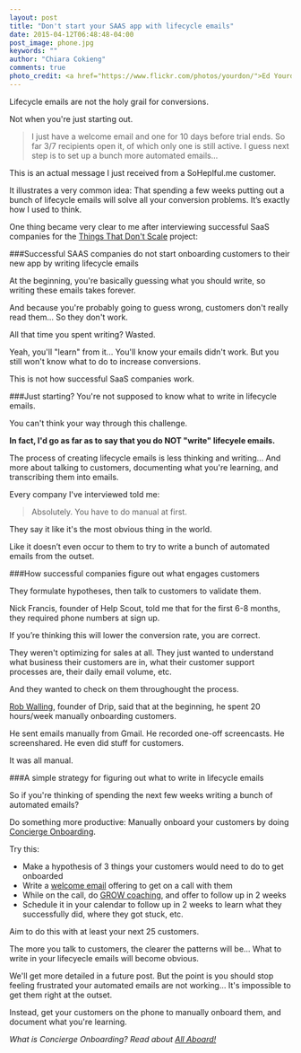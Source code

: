 ```yaml
---
layout: post
title: "Don't start your SAAS app with lifecycle emails"
date: 2015-04-12T06:48:48-04:00
post_image: phone.jpg
keywords: ""
author: "Chiara Cokieng"
comments: true
photo_credit: <a href="https://www.flickr.com/photos/yourdon/">Ed Yourdon</a>
---
```

Lifecycle emails are not the holy grail for conversions.

Not when you're just starting out.

>I just have a welcome email and one for 10 days before  trial ends. So far 3/7 recipients open it, of which only one is still active. I guess next step is to set up a bunch more automated emails...

This is an actual message I just received from a SoHeplful.me customer.

It illustrates a very common idea: That spending a few weeks putting out a bunch of lifecycle emails will solve all your conversion problems. It’s exactly how I used to think.

One thing became very clear to me after interviewing successful SaaS companies for the [Things That Don't Scale](http://blog.sohelpful.io/things_dont_scale/) project:

###Successful SAAS companies do not start onboarding customers to their new app by writing lifecycle emails

At the beginning, you're basically guessing what you should write, so writing these emails takes forever.

And because you're probably going to guess wrong, customers don't really read them... So they don't work.

All that time you spent writing? Wasted.

Yeah, you'll "learn" from it... You'll know your emails didn't work. But you still won't know what to do to increase conversions.

This is not how successful SaaS companies work.

###Just starting? You're not supposed to know what to write in lifecycle emails.

You can't think your way through this challenge.

**In fact, I'd go as far as to say that  you do NOT "write" lifecyele emails.**

The process of creating lifecycle emails is less thinking and writing... And more about talking to customers, documenting what you're learning, and transcribing them into emails.

Every company I've interviewed told me:

>Absolutely. You have to do manual at first.

They say it like it's the most obvious thing in the world.

Like it doesn’t even occur to them to try to write a bunch of automated emails from the outset.

###How successful companies figure out what engages customers

They formulate hypotheses, then talk to customers to validate them.

Nick Francis, founder of Help Scout, told me that for the first 6-8 months, they required phone numbers at sign up.

If you’re thinking this will lower the conversion rate,  you are correct.

They weren't optimizing for sales at all. They just wanted to understand what business their customers are in, what their customer support processes are, their daily email volume, etc.

And they wanted to  check on them throughought the process.

[Rob Walling](http://blog.sohelpful.io/blog/robwalling/), founder of Drip, said that at the beginning, he spent 20 hours/week manually onboarding customers.

He sent emails manually from Gmail. He recorded one-off screencasts. He screenshared. He even did stuff for customers.

It was all manual.

###A simple strategy for figuring out what to write in lifecycle emails

So if you're thinking of spending the next few weeks writing a bunch of automated emails?

Do something more productive: Manually onboard your customers by doing [Concierge Onboarding](http://blog.sohelpful.io/sohelpfulio/).

Try this:

+ Make a hypothesis of 3 things your customers would need to do to get onboarded
+ Write a [welcome email](http://blog.sohelpful.io/blog/onboarding_emails/) offering to get on a call with them
+ While on the call, do [GROW coaching](http://blog.sohelpful.io/blog/challenge-customers-during-your-saas-startups-onboarding/), and offer to follow up in 2 weeks
+ Schedule it in your calendar to follow up in 2 weeks to learn what they successfully did, where they got stuck, etc.

Aim to do this with at least your next 25 customers.

The more you talk to customers, the clearer the patterns will be... What to write in your lifecyecle emails will become obvious.

We'll get more detailed in a future post. But the point is you should stop feeling frustrated your automated emails are not working... It's impossible to get them right at the outset.

Instead, get your customers on the phone to manually onboard them, and document what you're learning.

*What is Concierge Onboarding? Read about <a href="http://blog.allaboard.io/about/">All Aboard!</a>*